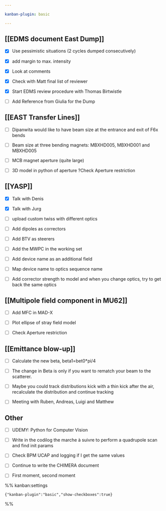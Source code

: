 ```yaml
---

kanban-plugin: basic

---
```


## [[EDMS document East Dump]]

- [x] Use pessimistic situations (2 cycles dumped consecutively)
- [x] add margin to max. intensity
- [x] Look at comments
- [x] Check with Matt final list of reviewer
- [x] Start EDMS review procedure with Thomas Birtwistle
- [ ] Add Reference from Giulia for the Dump


## [[EAST Transfer Lines]]

- [ ] Dipanwita would like to have beam size at the entrance and exit of F6x bends
- [ ] Beam size at three bending magnets: MBXHD005, MBXHD001 and MBXHD005
- [ ] MCB magnet aperture (quite large)
- [ ] 3D model in python of aperture ?Check Aperture restriction


## [[YASP]]

- [x] Talk with Denis
- [x] Talk with Jurg
- [ ] upload custom twiss with different optics
- [ ] Add dipoles as correctors
- [ ] Add BTV as steerers
- [ ] Add the MWPC in the working set
- [ ] Add device name as an additional field
- [ ] Map device name to optics sequence name
- [ ] Add corrector strength to model and when you change optics, try to get back the same optics


## [[Multipole field component in MU62]]

- [ ] Add MFC in MAD-X
- [ ] Plot ellipse of stray field model
- [ ] Check Aperture restriction


## [[Emittance blow-up]]

- [ ] Calculate the new beta, beta1=bet0*pi/4
- [ ] The change in Beta is only if you want to rematch your beam to the scatterer.
- [ ] Maybe you could track distributions kick with a thin kick after the air, recalculate the distribution and continue tracking
- [ ] Meeting with Ruben, Andreas, Luigi and Matthew


## Other

- [ ] UDEMY: Python for Computer Vision
- [ ] Write in the codilog the marche à suivre to perform a quadrupole scan and find init params
- [ ] Check BPM UCAP and logging if I get the same values
- [ ] Continue to write the CHIMERA document
- [ ] First moment, second moment




%% kanban:settings
```
{"kanban-plugin":"basic","show-checkboxes":true}
```
%%